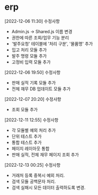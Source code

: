 # erp

[2022-12-06 11:30] 수정사항
- Admin.js -> Shared.js 이름 변경
- 권한에 따른 조회/업무 기능 분리
- '발주요청' 테이블에 '처리 구분', '물품명' 추가
- 입고 처리 모듈 추가
- 발주 명령 모듈 추가
- 고정비 입력 모듈 추가

[2022-12-06 19:50] 수정사항
- 판매 실적 기록 모듈 추가
- 전체 재무 DB 업데이트 모듈 추가

[2022-12-07 20:20] 수정사항
- 조회 모듈 추가

[2022-12-11 12:55] 수정사항
- 각 모듈별 예외 처리 추가
- 단위 테스트 추가
- 통합 테스트 추가
- 페이지 레이아웃 통합
- 판매 실적, 전체 재무 페이지 조회 추가

[2022-12-13 00:25] 수정사항
- 거래처 등록 중복시 예외 처리.
- 검색 모듈 공백문자 처리.
- 검색 실패시 모든 데이터 출력하도록 변경.